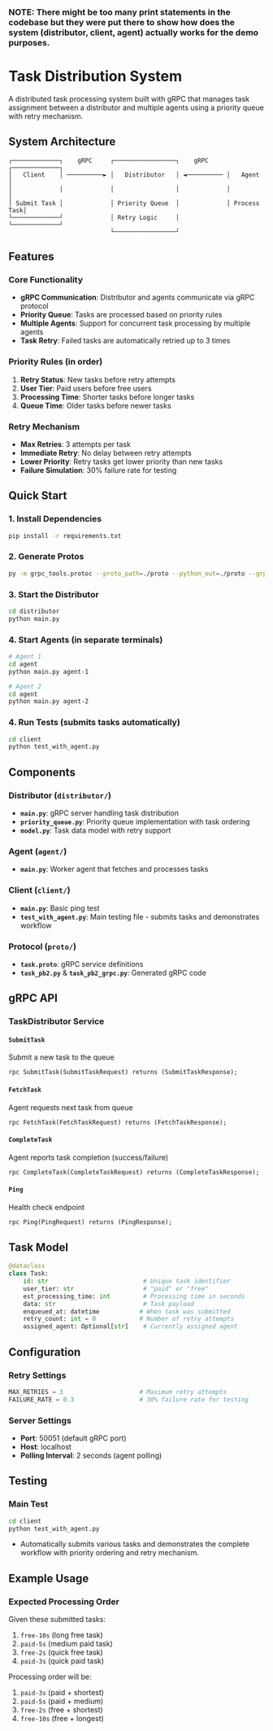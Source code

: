 ### NOTE: There might be too many print statements in the codebase but they were put there to show how does the system (distributor, client, agent) actually works for the demo purposes.


# Task Distribution System

A distributed task processing system built with gRPC that manages task assignment between a distributor and multiple agents using a priority queue with retry mechanism.

## System Architecture

```
┌─────────────┐    gRPC     ┌─────────────────┐    gRPC     ┌─────────────┐
│   Client    │ ──────────► │   Distributor   │ ◄────────── │   Agent     │
│             │             │                 │             │             │
│ Submit Task │             │ Priority Queue  │             │ Process Task│
└─────────────┘             │ Retry Logic     │             └─────────────┘
                            └─────────────────┘
```

## Features

### Core Functionality
- **gRPC Communication**: Distributor and agents communicate via gRPC protocol
- **Priority Queue**: Tasks are processed based on priority rules
- **Multiple Agents**: Support for concurrent task processing by multiple agents
- **Task Retry**: Failed tasks are automatically retried up to 3 times

### Priority Rules (in order)
1. **Retry Status**: New tasks before retry attempts
2. **User Tier**: Paid users before free users  
3. **Processing Time**: Shorter tasks before longer tasks
4. **Queue Time**: Older tasks before newer tasks

### Retry Mechanism
- **Max Retries**: 3 attempts per task
- **Immediate Retry**: No delay between retry attempts
- **Lower Priority**: Retry tasks get lower priority than new tasks
- **Failure Simulation**: 30% failure rate for testing

## Quick Start

### 1. Install Dependencies
```bash
pip install -r requirements.txt
```

### 2. Generate Protos
```bash
py -m grpc_tools.protoc --proto_path=./proto --python_out=./proto --grpc_python_out=./proto ./proto/task.proto
```

### 3. Start the Distributor
```bash
cd distributor
python main.py
```

### 4. Start Agents (in separate terminals)
```bash
# Agent 1
cd agent
python main.py agent-1

# Agent 2  
cd agent
python main.py agent-2
```

### 4. Run Tests (submits tasks automatically)
```bash
cd client
python test_with_agent.py
```

## Components

### Distributor (`distributor/`)
- **`main.py`**: gRPC server handling task distribution
- **`priority_queue.py`**: Priority queue implementation with task ordering
- **`model.py`**: Task data model with retry support

### Agent (`agent/`)
- **`main.py`**: Worker agent that fetches and processes tasks

### Client (`client/`)
- **`main.py`**: Basic ping test
- **`test_with_agent.py`**: Main testing file - submits tasks and demonstrates workflow

### Protocol (`proto/`)
- **`task.proto`**: gRPC service definitions
- **`task_pb2.py`** & **`task_pb2_grpc.py`**: Generated gRPC code

## gRPC API

### TaskDistributor Service

#### `SubmitTask`
Submit a new task to the queue
```protobuf
rpc SubmitTask(SubmitTaskRequest) returns (SubmitTaskResponse);
```

#### `FetchTask` 
Agent requests next task from queue
```protobuf
rpc FetchTask(FetchTaskRequest) returns (FetchTaskResponse);
```

#### `CompleteTask`
Agent reports task completion (success/failure)
```protobuf
rpc CompleteTask(CompleteTaskRequest) returns (CompleteTaskResponse);
```

#### `Ping`
Health check endpoint
```protobuf
rpc Ping(PingRequest) returns (PingResponse);
```

## Task Model

```python
@dataclass
class Task:
    id: str                          # Unique task identifier
    user_tier: str                   # "paid" or "free"
    est_processing_time: int         # Processing time in seconds
    data: str                        # Task payload
    enqueued_at: datetime           # When task was submitted
    retry_count: int = 0            # Number of retry attempts
    assigned_agent: Optional[str]    # Currently assigned agent
```

## Configuration

### Retry Settings
```python
MAX_RETRIES = 3                     # Maximum retry attempts
FAILURE_RATE = 0.3                  # 30% failure rate for testing
```

### Server Settings
- **Port**: 50051 (default gRPC port)
- **Host**: localhost
- **Polling Interval**: 2 seconds (agent polling)

## Testing

### Main Test
```bash
cd client
python test_with_agent.py
```
- Automatically submits various tasks and demonstrates the complete workflow with priority ordering and retry mechanism.


## Example Usage

### Expected Processing Order
Given these submitted tasks:
1. `free-10s` (long free task)
2. `paid-5s` (medium paid task)  
3. `free-2s` (quick free task)
4. `paid-3s` (quick paid task)

Processing order will be:
1. `paid-3s` (paid + shortest)
2. `paid-5s` (paid + medium)  
3. `free-2s` (free + shortest)
4. `free-10s` (free + longest)
